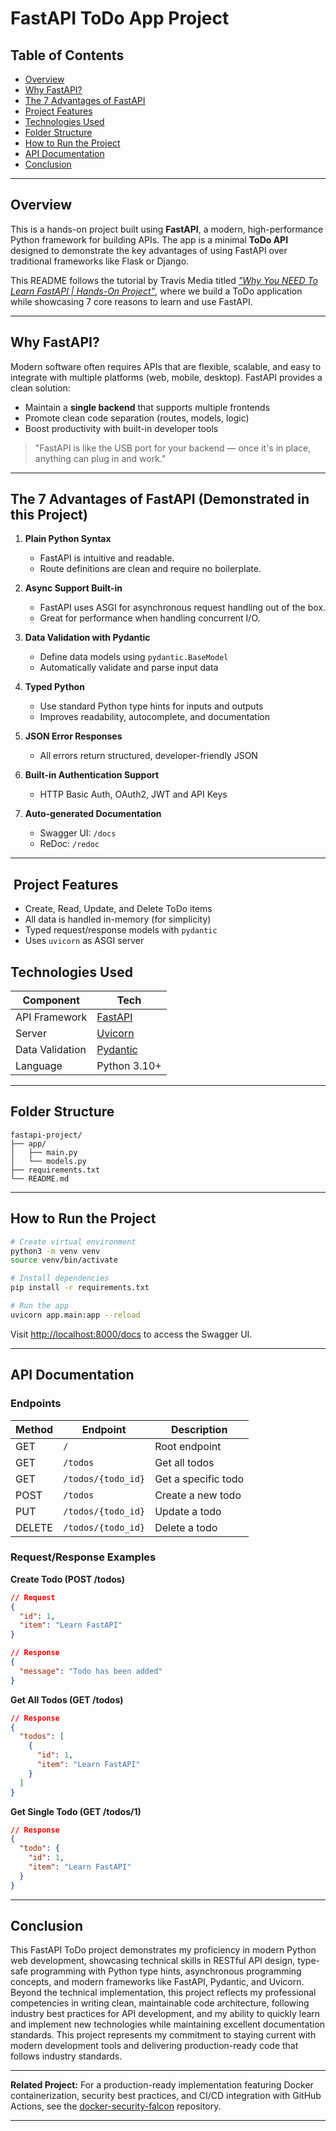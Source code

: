 # FastAPI ToDo App Project

## Table of Contents

- [Overview](#overview)
- [Why FastAPI?](#why-fastapi)
- [The 7 Advantages of FastAPI](#the-7-advantages-of-fastapi-demonstrated-in-this-project)
- [Project Features](#project-features)
- [Technologies Used](#technologies-used)
- [Folder Structure](#folder-structure)
- [How to Run the Project](#how-to-run-the-project)
- [API Documentation](#api-documentation)
- [Conclusion](#conclusion)

---

## Overview

This is a hands-on project built using **FastAPI**, a modern, high-performance Python framework for building APIs. The app is a minimal **ToDo API** designed to demonstrate the key advantages of using FastAPI over traditional frameworks like Flask or Django.

This README follows the tutorial by Travis Media titled [_"Why You NEED To Learn FastAPI | Hands-On Project"_](https://youtu.be/cbASjoZZGIw?si=8yrFNMHbEWD-_wgd), where we build a ToDo application while showcasing 7 core reasons to learn and use FastAPI.

---

## Why FastAPI?

Modern software often requires APIs that are flexible, scalable, and easy to integrate with multiple platforms (web, mobile, desktop). FastAPI provides a clean solution:

- Maintain a **single backend** that supports multiple frontends
- Promote clean code separation (routes, models, logic)
- Boost productivity with built-in developer tools

> "FastAPI is like the USB port for your backend — once it's in place, anything can plug in and work."

---

## The 7 Advantages of FastAPI (Demonstrated in this Project)

1. **Plain Python Syntax**

   - FastAPI is intuitive and readable.
   - Route definitions are clean and require no boilerplate.

2. **Async Support Built-in**

   - FastAPI uses ASGI for asynchronous request handling out of the box.
   - Great for performance when handling concurrent I/O.

3. **Data Validation with Pydantic**

   - Define data models using `pydantic.BaseModel`
   - Automatically validate and parse input data

4. **Typed Python**

   - Use standard Python type hints for inputs and outputs
   - Improves readability, autocomplete, and documentation

5. **JSON Error Responses**

   - All errors return structured, developer-friendly JSON

6. **Built-in Authentication Support**

   - HTTP Basic Auth, OAuth2, JWT and API Keys

7. **Auto-generated Documentation**

   - Swagger UI: `/docs`
   - ReDoc: `/redoc`

---

##  Project Features

- Create, Read, Update, and Delete ToDo items
- All data is handled in-memory (for simplicity)
- Typed request/response models with `pydantic`
- Uses `uvicorn` as ASGI server

## Technologies Used

| Component       | Tech                                             |
| --------------- | ------------------------------------------------ |
| API Framework   | [FastAPI](https://fastapi.tiangolo.com/)         |
| Server          | [Uvicorn](https://www.uvicorn.org/)              |
| Data Validation | [Pydantic](https://pydantic-docs.helpmanual.io/) |
| Language        | Python 3.10+                                     |

---

## Folder Structure

```
fastapi-project/
├── app/
│   ├── main.py
│   └── models.py
├── requirements.txt
└── README.md
```

---

## How to Run the Project

```bash
# Create virtual environment
python3 -m venv venv
source venv/bin/activate

# Install dependencies
pip install -r requirements.txt

# Run the app
uvicorn app.main:app --reload
```

Visit [http://localhost:8000/docs](http://localhost:8000/docs) to access the Swagger UI.

---

## API Documentation

### Endpoints

| Method | Endpoint           | Description         |
| ------ | ------------------ | ------------------- |
| GET    | `/`                | Root endpoint       |
| GET    | `/todos`           | Get all todos       |
| GET    | `/todos/{todo_id}` | Get a specific todo |
| POST   | `/todos`           | Create a new todo   |
| PUT    | `/todos/{todo_id}` | Update a todo       |
| DELETE | `/todos/{todo_id}` | Delete a todo       |

### Request/Response Examples

**Create Todo (POST /todos)**

```json
// Request
{
  "id": 1,
  "item": "Learn FastAPI"
}

// Response
{
  "message": "Todo has been added"
}
```

**Get All Todos (GET /todos)**

```json
// Response
{
  "todos": [
    {
      "id": 1,
      "item": "Learn FastAPI"
    }
  ]
}
```

**Get Single Todo (GET /todos/1)**

```json
// Response
{
  "todo": {
    "id": 1,
    "item": "Learn FastAPI"
  }
}
```

---

## Conclusion

This FastAPI ToDo project demonstrates my proficiency in modern Python web development, showcasing technical skills in RESTful API design, type-safe programming with Python type hints, asynchronous programming concepts, and modern frameworks like FastAPI, Pydantic, and Uvicorn. Beyond the technical implementation, this project reflects my professional competencies in writing clean, maintainable code architecture, following industry best practices for API development, and my ability to quickly learn and implement new technologies while maintaining excellent documentation standards. This project represents my commitment to staying current with modern development tools and delivering production-ready code that follows industry standards.

---

**Related Project:** For a production-ready implementation featuring Docker containerization, security best practices, and CI/CD integration with GitHub Actions, see the [docker-security-falcon](https://github.com/JThomas404/docker-security-falcon) repository.

---
